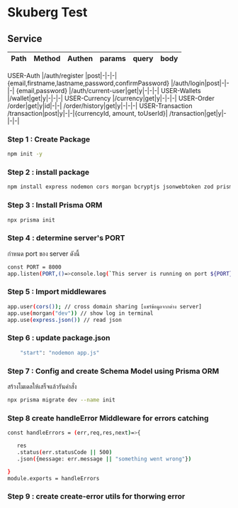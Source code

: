 # Skuberg Test

## Service
| Path | Method | Authen | params | query | body |  
|:--|:--|:--|:--|:--  |:--
USER-Auth 
|/auth/register |post|-|-|-| {email,firstname,lastname,password,confirmPassword}
|/auth/login|post|-|-|-| {email,password}
|/auth/current-user|get|y|-|-|-|
USER-Wallets
|/wallet|get|y|-|-|-|
USER-Currency
|/currency|get|y|-|-|-|
USER-Order
/order|get|y|id|-|-|
/order/history|get|y|-|-|-|
USER-Transaction
/transaction|post|y|-|-|{currencyId, amount, toUserId}|
/transaction|get|y|-|-|-|
### Step 1 : Create Package 
```bash
npm init -y
```
### Step 2 : install package
```bash
npm install express nodemon cors morgan bcryptjs jsonwebtoken zod prisma dotenv
```
### Step 3 : Install Prisma ORM 
```bash
npx prisma init 
```
### Step 4 : determine server's PORT
กำหนด port ของ server ดังนี้
```bash
const PORT = 8000 
app.listen(PORT,()=>console.log(`This server is running on port ${PORT}`))
```
### Step 5 : Import middlewares 
```bash
app.user(cors()); // cross domain sharing [แชร์ข้อมูลจากต่าง server]
app.use(morgan("dev")) // show log in terminal 
app.use(express.json()) // read json
```

### Step 6 : update package.json

```bash
    "start": "nodemon app.js"
```

### Step 7 : Config and create Schema Model using Prisma ORM 
สร้างโมเดลให้เสร็จแล้วรันคำสั่ง 
```bash 
npx prisma migrate dev --name init
```
 ### Step 8 create handleError Middleware for errors catching
 ```bash
const handleErrors = (err,req,res,next)=>{

    res
    .status(err.statusCode || 500)
    .json({message: err.message || "something went wrong"})

}
module.exports = handleErrors
 ```
 
### Step 9 : create create-error utils for thorwing error 